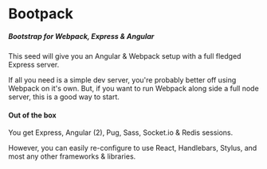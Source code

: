 # Bootpack
##### Bootstrap for Webpack, Express & Angular

This seed will give you an Angular & Webpack setup with a full fledged Express server.

If all you need is a simple dev server, you're probably better off using Webpack on it's own. But, if you want to run Webpack along side a full node server, this is a good way to start.


#### Out of the box
You get Express, Angular (2), Pug, Sass, Socket.io & Redis sessions.

However, you can easily re-configure to use React, Handlebars, Stylus, and most any other frameworks & libraries.
